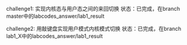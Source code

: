 challenge1: 实现内核态与用户态之间的来回切换
状态：已完成，在branch master中的labcodes_answer/lab1_result


challenge2: 用敲键盘实现用户模式内核模式切换
状态：已完成，在branch lab1_X中的labcodes_answer/lab1_result


